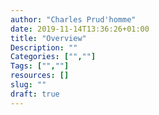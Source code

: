 ```yaml
---
author: "Charles Prud'homme"
date: 2019-11-14T13:36:26+01:00
title: "Overview"
Description: ""
Categories: ["",""]
Tags: ["",""]
resources: []
slug: ""
draft: true
---
```


